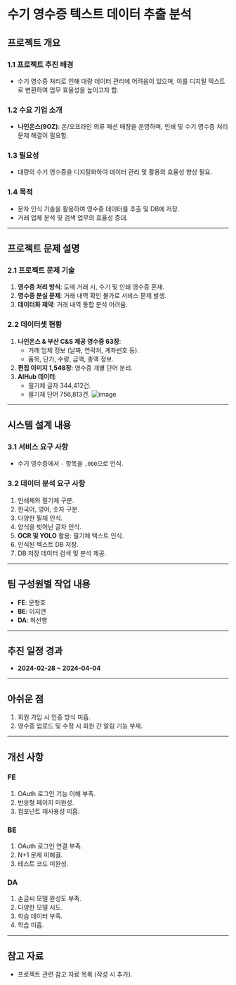 # 수기 영수증 텍스트 데이터 추출 분석

## 프로젝트 개요

### 1.1 프로젝트 추진 배경
- 수기 영수증 처리로 인해 대량 데이터 관리에 어려움이 있으며, 이를 디지털 텍스트로 변환하여 업무 효율성을 높이고자 함.

### 1.2 수요 기업 소개
- **나인온스(9OZ)**: 온/오프라인 의류 패션 매장을 운영하며, 인쇄 및 수기 영수증 처리 문제 해결이 필요함.

### 1.3 필요성
- 대량의 수기 영수증을 디지털화하여 데이터 관리 및 활용의 효율성 향상 필요.

### 1.4 목적
- 문자 인식 기술을 활용하여 영수증 데이터를 추출 및 DB에 저장.
- 거래 업체 분석 및 검색 업무의 효율성 증대.

---

## 프로젝트 문제 설명

### 2.1 프로젝트 문제 기술
1. **영수증 처리 방식**: 도매 거래 시, 수기 및 인쇄 영수증 혼재.
2. **영수증 분실 문제**: 거래 내역 확인 불가로 서비스 문제 발생.
3. **데이터화 제약**: 거래 내역 통합 분석 어려움.

### 2.2 데이터셋 현황
1. **나인온스 & 부산 C&S 제공 영수증 63장**:
   - 거래 업체 정보 (날짜, 연락처, 계좌번호 등).
   - 품목, 단가, 수량, 금액, 총액 정보.
2. **편집 이미지 1,548장**: 영수증 개별 단어 분리.
3. **AIHub 데이터**:
   - 필기체 글자 344,412건.
   - 필기체 단어 756,813건.
![image](https://github.com/user-attachments/assets/7b8d7a13-c85d-4a8c-a9a8-944d910edf7f)

---

## 시스템 설계 내용

### 3.1 서비스 요구 사항
- 수기 영수증에서 `-` 항목을 `,000`으로 인식.

### 3.2 데이터 분석 요구 사항
1. 인쇄체와 필기체 구분.
2. 한국어, 영어, 숫자 구분.
3. 다양한 필체 인식.
4. 양식을 벗어난 글자 인식.
5. **OCR 및 YOLO** 활용: 필기체 텍스트 인식.
6. 인식된 텍스트 DB 저장.
7. DB 저장 데이터 검색 및 분석 제공.

---

## 팀 구성원별 작업 내용
- **FE**: 문형호
- **BE**: 이지연
- **DA**: 허선행

---

## 추진 일정 경과
- **2024-02-28 ~ 2024-04-04**

---

## 아쉬운 점
1. 회원 가입 시 인증 방식 미흡.
2. 영수증 업로드 및 수정 시 회원 간 알림 기능 부재.

---

## 개선 사항

### FE
1. OAuth 로그인 기능 이해 부족.
2. 반응형 페이지 미완성.
3. 컴포넌트 재사용성 미흡.

### BE
1. OAuth 로그인 연결 부족.
2. N+1 문제 미해결.
3. 테스트 코드 미완성.

### DA
1. 손글씨 모델 완성도 부족.
2. 다양한 모델 시도.
3. 학습 데이터 부족.
4. 학습 미흡.

---

## 참고 자료
- 프로젝트 관련 참고 자료 목록 (작성 시 추가).
